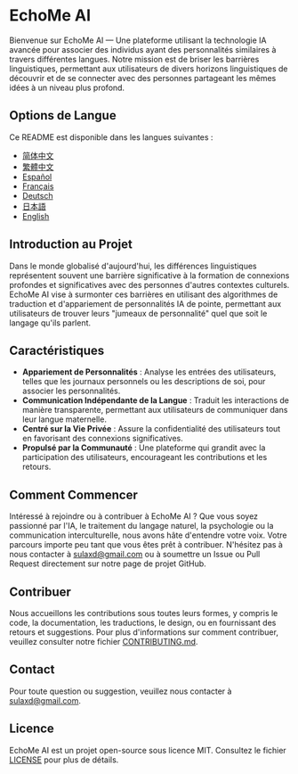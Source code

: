# EchoMe AI

Bienvenue sur EchoMe AI — Une plateforme utilisant la technologie IA avancée pour associer des individus ayant des personnalités similaires à travers différentes langues. Notre mission est de briser les barrières linguistiques, permettant aux utilisateurs de divers horizons linguistiques de découvrir et de se connecter avec des personnes partageant les mêmes idées à un niveau plus profond.

## Options de Langue

Ce README est disponible dans les langues suivantes :

- [简体中文](README_ZH-CN.md)
- [繁體中文](README_ZH-TW.md)
- [Español](README_ES.md)
- [Français](README_FR.md)
- [Deutsch](README_DE.md)
- [日本語](README_JA.md)
- [English](README.md)

## Introduction au Projet

Dans le monde globalisé d'aujourd'hui, les différences linguistiques représentent souvent une barrière significative à la formation de connexions profondes et significatives avec des personnes d'autres contextes culturels. EchoMe AI vise à surmonter ces barrières en utilisant des algorithmes de traduction et d'appariement de personnalités IA de pointe, permettant aux utilisateurs de trouver leurs "jumeaux de personnalité" quel que soit le langage qu'ils parlent.

## Caractéristiques

- **Appariement de Personnalités** : Analyse les entrées des utilisateurs, telles que les journaux personnels ou les descriptions de soi, pour associer les personnalités.
- **Communication Indépendante de la Langue** : Traduit les interactions de manière transparente, permettant aux utilisateurs de communiquer dans leur langue maternelle.
- **Centré sur la Vie Privée** : Assure la confidentialité des utilisateurs tout en favorisant des connexions significatives.
- **Propulsé par la Communauté** : Une plateforme qui grandit avec la participation des utilisateurs, encourageant les contributions et les retours.

## Comment Commencer

Intéressé à rejoindre ou à contribuer à EchoMe AI ? Que vous soyez passionné par l'IA, le traitement du langage naturel, la psychologie ou la communication interculturelle, nous avons hâte d'entendre votre voix. Votre parcours importe peu tant que vous êtes prêt à contribuer. N'hésitez pas à nous contacter à sulaxd@gmail.com ou à soumettre un Issue ou Pull Request directement sur notre page de projet GitHub.

## Contribuer

Nous accueillons les contributions sous toutes leurs formes, y compris le code, la documentation, les traductions, le design, ou en fournissant des retours et suggestions. Pour plus d'informations sur comment contribuer, veuillez consulter notre fichier [CONTRIBUTING.md](CONTRIBUTING.md).

## Contact

Pour toute question ou suggestion, veuillez nous contacter à sulaxd@gmail.com.

## Licence

EchoMe AI est un projet open-source sous licence MIT. Consultez le fichier [LICENSE](LICENSE) pour plus de détails.
